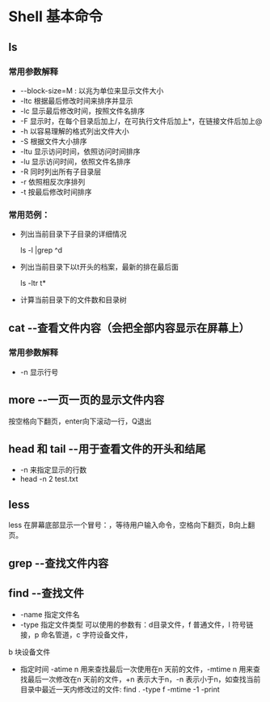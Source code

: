 # Shell 基本命令

## ls

### 常用参数解释

* --block-size=M : 以兆为单位来显示文件大小
* -ltc 根据最后修改时间来排序并显示
* -lc 显示最后修改时间，按照文件名排序
* -F  显示时，在每个目录后加上/，在可执行文件后加上*，在链接文件后加上@
* -h 以容易理解的格式列出文件大小 
* -S 根据文件大小排序
* -ltu 显示访问时间，依照访问时间排序
* -lu 显示访问时间，依照文件名排序
* -R 同时列出所有子目录层
* -r 依照相反次序排列
* -t 按最后修改时间排序

### 常用范例：

* 列出当前目录下子目录的详细情况

  ls -l |grep ^d

* 列出当前目录下以t开头的档案，最新的排在最后面

  ls -ltr t*

* 计算当前目录下的文件数和目录树

## cat --查看文件内容（会把全部内容显示在屏幕上）

### 常用参数解释

- -n 显示行号

## more --一页一页的显示文件内容

按空格向下翻页，enter向下滚动一行，Q退出

## head 和 tail --用于查看文件的开头和结尾

- -n 来指定显示的行数
- head -n 2 test.txt

## less 

less 在屏幕底部显示一个冒号：，等待用户输入命令，空格向下翻页，B向上翻页。

## grep --查找文件内容



## find --查找文件

- -name 指定文件名
- -type 指定文件类型  可以使用的参数有：d目录文件，f 普通文件，l 符号链接，p 命名管道，c 字符设备文件，

b 块设备文件

- 指定时间  -atime n 用来查找最后一次使用在n 天前的文件，-mtime n 用来查找最后一次修改在n 天前的文件，+n 表示大于n，-n 表示小于n，如查找当前目录中最近一天内修改过的文件: find . -type f -mtime -1 -print





